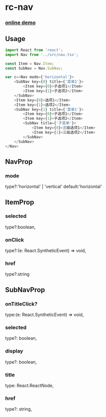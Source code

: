 rc-nav
==========
### [online demo](https://ztx09401515.github.io/rc-nav/demo.html)
## Usage
```js
import React from 'react';
import Nav from '../src/nav.tsx';

const Item = Nav.Item;
const SubNav = Nav.SubNav;

var c=<Nav mode={'horizontal'}>
    <SubNav key={0} title={'菜单1'}>
        <Item key={0}>子选项1</Item>
        <Item key={1}>子选项2</Item>
    </SubNav>
    <Item key={0}>选项1</Item>
    <Item key={1}>选项2</Item>
    <SubNav key={1} title={'菜单1'}>
        <Item key={0}>子选项1</Item>
        <Item key={1}>子选项2</Item>
        <SubNav title={'子菜单'}>
            <Item key={0}>三级选项1</Item>
            <Item key={1}>三级选项2</Item>
        </SubNav>
    </SubNav>
</Nav>
```
## NavProp
### mode
type?:'horizontal' | 'vertical'
default:'horizontal'
## ItemProp
### selected
type?:boolean,
### onClick
type?:(e: React.SyntheticEvent) => void,
### href
type?:string
## SubNavProp
### onTitleClick?
type:(e: React.SyntheticEvent) => void,
### selected
type?: boolean,
### display
type?: boolean,
### title
type: React.ReactNode,
### href
type?: string,
